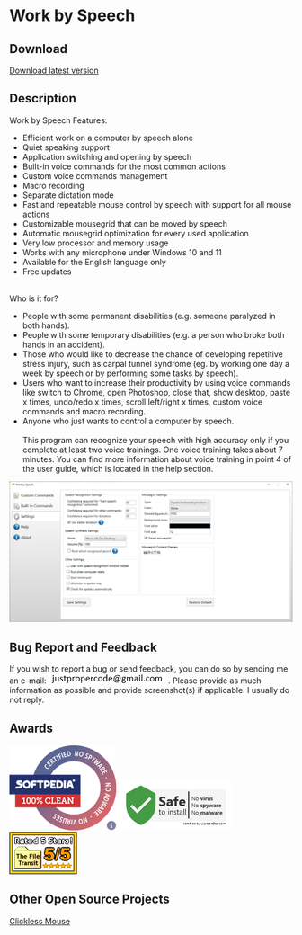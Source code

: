 # Work by Speech

## Download
[Download latest version](https://github.com/ProperCode/Work-by-Speech/releases)<br/>

## Description

Work by Speech Features:
- Efficient work on a computer by speech alone
- Quiet speaking support
- Application switching and opening by speech
- Built-in voice commands for the most common actions
- Custom voice commands management
- Macro recording
- Separate dictation mode
- Fast and repeatable mouse control by speech with support for all mouse actions
- Customizable mousegrid that can be moved by speech
- Automatic mousegrid optimization for every used application
- Very low processor and memory usage
- Works with any microphone under Windows 10 and 11
- Available for the English language only
- Free updates
<br/><br/>

Who is it for?
- People with some permanent disabilities (e.g. someone paralyzed in both hands). 
- People with some temporary disabilities (e.g. a person who broke both hands in an accident). 
- Those who would like to decrease the chance of developing repetitive stress injury, such as carpal tunnel syndrome (eg. by working one day a week by speech or by performing some tasks by speech). 
- Users who want to increase their productivity by using voice commands like switch to Chrome, open Photoshop, close that, show desktop, paste x times, undo/redo x times, scroll left/right x times, custom voice commands and macro recording.
- Anyone who just wants to control a computer by speech.
<br/><br/>
This program can recognize your speech with high accuracy only if you complete at least two voice trainings. One voice training takes about 7 minutes. You can find more information about voice training in point 4 of the user guide, which is located in the help section.

![alt text](https://raw.githubusercontent.com/ProperCode/Work-by-Speech/master/other/images/05_settings.jpg)

## Bug Report and Feedback
If you wish to report a bug or send feedback, you can do so by sending me an e-mail: ![alt text](https://raw.githubusercontent.com/ProperCode/Work-by-Speech/master/other/images/email.jpg) .
Please provide as much information as possible and provide screenshot(s) if applicable. I usually do not reply.

## Awards
[![alt text](https://raw.githubusercontent.com/ProperCode/Work-by-Speech/master/other/awards/softpedia_100_clean.png)](https://www.softpedia.com/get/Desktop-Enhancements/Other-Desktop-Enhancements/Work-by-Speech.shtml#status)
[![alt text](https://raw.githubusercontent.com/ProperCode/Work-by-Speech/master/other/awards/updatestar.com.jpg)](https://www.updatestar.com/virus-report/work-by-speech/2619667)
[![alt text](https://raw.githubusercontent.com/ProperCode/Work-by-Speech/master/other/awards/filetransit_5of5.gif)](http://www.filetransit.com/view.php?id=453437)

## Other Open Source Projects
[Clickless Mouse](https://github.com/ProperCode/clickless-mouse)<br/>